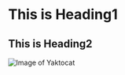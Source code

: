# This is Heading1
## This is Heading2

![Image of Yaktocat](https://octodex.github.com/images/yaktocat.png)
